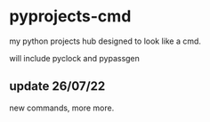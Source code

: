 # pyprojects-cmd
my python projects hub designed to look like a cmd.

will include pyclock and pypassgen

## update 26/07/22

new commands, more more.
